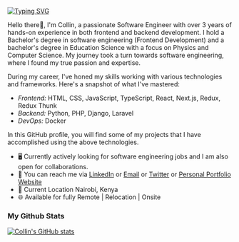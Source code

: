 [![Typing SVG](https://readme-typing-svg.demolab.com?font=Fira+Code&pause=6000&color=18F70E&background=57565500&width=635&lines=Collin+-+Frontend+and+Backend+Developer+&+Mobile+App+Developer+👋+🖥💻)](https://git.io/typing-svg)
<!-- ###  [![Typing SVG](https://readme-typing-svg.demolab.com/?lines=Collin+-+Frontend+Developer+Mobile+App+Developer+👋+🖥💻)](https://git.io/typing-svg) -->
<!-- [![Typing SVG](https://readme-typing-svg.demolab.com/?lines=Hello+I'm+Collin+text+texte+texf;Second+line+of+text)](https://git.io/typing-svg) -->

Hello there👋,
I'm Collin, a passionate Software Engineer with over 3 years of hands-on experience in both frontend and backend development. I hold a Bachelor's degree in software engineering (Frontend Development) and a bachelor's degree in Education Science with a focus on Physics and Computer Science. My journey took a turn towards software engineering, where I found my true passion and expertise.

During my career, I've honed my skills working with various technologies and frameworks. Here's a snapshot of what I've mastered:

* *Frontend:* HTML, CSS, JavaScript, TypeScript, React, Next.js, Redux, Redux Thunk
* *Backend:* Python, PHP, Django, Laravel
* *DevOps:* Docker


In this GitHub profile, you will find some of my projects that I have accomplished using the above technologies.

* 🖥️ Currently actively looking for software engineering jobs and I am also open for collaborations.
* 🔗 You can reach me via [LinkedIn](www.linkedin.com/in/collin-mwenda-software-engineer) or [Email](cmwenda20@gmail.com) or [Twitter](https://twitter.com/mwenda_collin) or [Personal Portfolio Website](https://collinm254.github.io/Portfolio1/)
* 📍 Current Location Nairobi, Kenya
* 🌐 Available for fully Remote | Relocation | Onsite

### My Github Stats

[![Collin's GitHub stats](https://github-readme-stats.vercel.app/api?username=CollinM254&count_private=true&show_icons=true&theme=dark)](https://github.com/anuraghazra/github-readme-stats)
